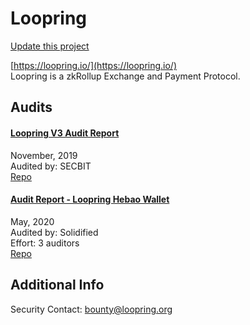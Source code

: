 
# Loopring

[Update this project](https://github.com/ConsenSys/blockchainSecurityDB/edit/master/projects/loopring.json)
  
[https://loopring.io/](https://loopring.io/)<br>
Loopring is a zkRollup Exchange and Payment Protocol.


## Audits



#### [Loopring V3 Audit Report](https://medium.com/loopring-protocol/secbit-delivers-a-security-audit-report-for-loopring-protocol-3-0-a768c2bd061a)

November, 2019<br>
Audited by: SECBIT<br>
[Repo](https://github.com/Loopring/protocols/tree/3.0-beta3/packages/loopring_v3)<br>
      


#### [Audit Report - Loopring Hebao Wallet](https://github.com/solidified-platform/audits/blob/master/Audit%20Report%20-%20Loopring%20Hebao%20Wallet%20%5B21.05.2020%5D.pdf)

May, 2020<br>
Audited by: Solidified<br>Effort: 3 auditors<br>
[Repo](https://github.com/loopring/protocols/tree/db7bf8)<br>
      

  



## Additional Info

Security Contact: bounty@loopring.org
